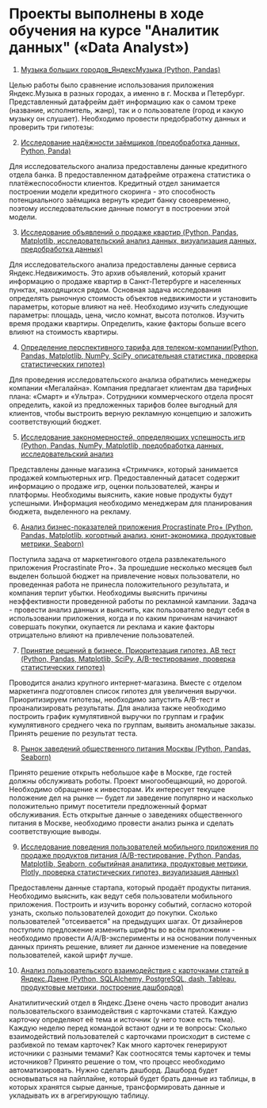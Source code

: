 # Проекты выполнены в ходе обучения на курсе "Аналитик данных" («Data Analyst»)

1.	[Музыка больших городов_ЯндексМузыка (Python, Pandas)](https://github.com/OlgaMikhalyova/New-portfolio/commit/fc2e221de9964b8028d7d300f49ac3e1cccea9b6)

Целью работы было сравнение использования приложения Яндекс.Музыка в разных городах, а именно в г. Москва и Петербург. Представленный датафрейм даёт информацию как о самом треке (название, исполнитель, жанр), так и о пользователе (город и какую музыку он слушает). Необходимо провести предобработку данных и проверить три гипотезы:

2.	[Исследование надёжности заёмщиков (предобработка данных, Python, Panda)](https://github.com/OlgaMikhalyova/New-portfolio/commit/c485232bbff78df9500adaaf0ca0b5b3d20c750c)

Для исследовательского анализа предоставлены данные кредитного отдела банка. В предоставленном датафрейме отражена статистика о платёжеспособности клиентов. Кредитный отдел занимается построении модели кредитного скоринга - это способность потенциального заёмщика вернуть кредит банку своевременно, поэтому исследовательские данные помогут в построении этой модели.

3.	[Исследование объявлений о продаже квартир (Python, Pandas, Matplotlib, исследовательский анализ данных, визуализация данных, предобработка данных)](https://github.com/OlgaMikhalyova/New-portfolio/commit/8aa63455989b7d410acab75b786652b21fe61782)

Для исследовательского анализа предоставлены данные сервиса Яндекс.Недвижимость. Это архив объявлений, который хранит информацию о продаже квартир в Санкт-Петербурге и населенных пунктах, находящихся рядом. Основная задача исследования определять рыночную стоимость объектов недвижимости и установить параметры, которые влияют на неё. Необходимо изучить следующие параметры: площадь, цена, число комнат, высота потолков. Изучить время продажи квартиры. Определить, какие факторы больше всего влияют на стоимость квартиры.

4.	[Определение перспективного тарифа для телеком-компании(Python, Pandas, Matplotlib, NumPy, SciPy, описательная статистика, проверка статистических гипотез)](https://github.com/OlgaMikhalyova/New-portfolio/tree/main/Проект_4)

Для проведения исследовательского анализа обратились менеджеры компании «Мегалайна». Компания предлагает клиентам два тарифных плана: «Смарт» и «Ультра». Сотрудники коммерческого отдела просят определить, какой из предложенных тарифов более выгодный для клиентов, чтобы выстроить верную рекламную концепцию и заложить соответствующий бюджет.

5.	[Исследование закономерностей, определяющих успешность игр (Python, Pandas, NumPy, Matplotlib, предобработка данных, исследовательский анализ](https://github.com/OlgaMikhalyova/New-portfolio/tree/main/Проект_5)

Представлены данные магазина «Стримчик», который занимается продажей компьютерных игр. Предоставленный датасет содержит информацию о продаже игр, оценки пользователей, жанры и платформы. Необходимы выяснить, какие новые продукты будут успешными. Информация необходимо менеджерам для планирования бюджета, выделенного на рекламу.

6.	[Анализ бизнес-показателей приложения Procrastinate Pro+ (Python, Pandas, Matplotlib, когортный анализ, юнит-экономика, продуктовые метрики, Seaborn)](https://github.com/OlgaMikhalyova/New-portfolio/tree/main/Проект_6)

Поступила задача от маркетингового отдела развлекательного приложения Procrastinate Pro+. За прошедшие несколько месяцев был выделен большой бюджет на привлечение новых пользователи, но проведенная работа не принесла положительного результата, и компания терпит убытки. Необходимы выяснить причины неэффективности проведенной работы по рекламной кампании. Задача - провести анализ данных и выяснить, как пользователю ведут себя в использовании приложения, когда и по каким причинам начинают 
совершать покупки, окупается ли реклама и какие факторы отрицательно влияют на привлечение пользователей.

7.	[Принятие решений в бизнесе. Приоритезация гипотез. AB тест (Python, Pandas, Matplotlib, SciPy, A/B-тестирование, проверка статистических гипотез)](https://github.com/OlgaMikhalyova/New-portfolio/tree/main/Проект_7)

Проводится анализ крупного интернет-магазина. Вместе с отделом маркетинга подготовлен список гипотез для увеличения выручки. Приоритизируем гипотезы, необходимо запустить A/B-тест и проанализировать результаты. Для анализа также необходимо построить график кумулятивной выручки по группам и график кумулятивного среднего чека по группам, выявить аномальные заказы. Принять решение по результат теста.

8.	[Рынок заведений общественного питания Москвы (Python, Pandas, Seaborn)](https://github.com/OlgaMikhalyova/New-portfolio/tree/main/Проект_8)

Принято решение открыть небольшое кафе в Москве, где гостей должны обслуживать роботы. Проект многообещающий, но дорогой. Необходимо обращение к инвесторам. Их интересует текущее положение дел на рынке — будет ли заведение популярно и насколько положительно примут посетители предложенный формат обслуживания. Есть открытые данные о заведениях общественного питания в Москве, необходимо провести анализ рынка и сделать соответствующие выводы.

9.	[Исследование поведения пользователей мобильного приложения по продаже продуктов питания (A/B-тестирование, Python, Pandas, Matplotlib, Seaborn, событийная аналитика, продуктовые метрики, Plotly, проверка статистических гипотез, визуализация данных)](https://github.com/OlgaMikhalyova/New-portfolio/tree/main/Проект_9)

Предоставлены данные стартапа, который продаёт продукты питания. Необходимо выяснить, как ведут себя пользователи мобильного приложения. Построить и изучить воронку событий, согласно которой узнать, сколько пользователей доходит до покупки. Сколько пользователей "отсеивается" на предыдущих шагах. От дизайнеров поступило предложение изменить шрифты во всём приложении - необходимо провести A/A/B-эксперименты и на основании полученных данных принять решение, влияет ли данное изменение на поведение пользователей, какой шрифт лучше.

10.	[Анализ пользовательского взаимодействия с карточками статей в Яндекс.Дзене (Python, SQLAlchemy, PostgreSQL, dash, Tableau, продуктовые метрики, построение дашбордов)](https://github.com/OlgaMikhalyova/New-portfolio/tree/main/Проект_10)

Анатилитический отдел в Яндекс.Дзене очень часто проводит анализ пользовательского взаимодействия с карточками статей.
Каждую карточку определяют её тема и источник (у него тоже есть тема). Каждую неделю перед командой встают одни и те вопросы:
Сколько взаимодействий пользователей с карточками происходит в системе с разбивкой по темам карточек?
Как много карточек генерируют источники с разными темами?
Как соотносятся темы карточек и темы источников?
Принято решение о том, что процесс необходимо автоматизировать. Нужно сделать дашборд.
Дашборд будет основываться на пайплайне, который будет брать данные из таблицы, в которых хранятся сырые данные, трансформировать данные и укладывать их в агрегирующую таблицу.
